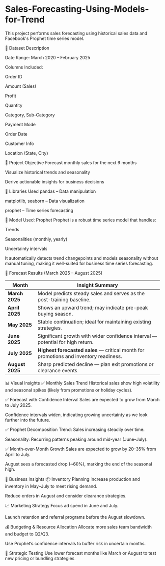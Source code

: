 # Sales-Forecasting-Using-Models-for-Trend

This project performs sales forecasting using historical sales data and Facebook's Prophet time series model.

📁 Dataset Description

Date Range: March 2020 – February 2025

Columns Included:

Order ID

Amount (Sales)

Profit

Quantity

Category, Sub-Category

Payment Mode

Order Date

Customer Info

Location (State, City)

🎯 Project Objective
Forecast monthly sales for the next 6 months

Visualize historical trends and seasonality

Derive actionable insights for business decisions

🧰 Libraries Used
pandas – Data manipulation

matplotlib, seaborn – Data visualization

prophet – Time series forecasting

🧠 Model Used: Prophet
Prophet is a robust time series model that handles:

Trends

Seasonalities (monthly, yearly)

Uncertainty intervals

It automatically detects trend changepoints and models seasonality without manual tuning, making it well-suited for business time series forecasting.

🔮 Forecast Results (March 2025 – August 2025)

| Month           | Insight Summary                                                                       |
| --------------- | ------------------------------------------------------------------------------------- |
| **March 2025**  | Model predicts steady sales and serves as the post-training baseline.                 |
| **April 2025**  | Shows an upward trend; may indicate pre-peak buying season.                           |
| **May 2025**    | Stable continuation; ideal for maintaining existing strategies.                       |
| **June 2025**   | Significant growth with wider confidence interval — potential for high return.        |
| **July 2025**   | **Highest forecasted sales** — critical month for promotions and inventory readiness. |
| **August 2025** | Sharp predicted decline — plan exit promotions or clearance events.                   |

📊 Visual Insights
✅ Monthly Sales Trend
Historical sales show high volatility and seasonal spikes (likely from promotions or holiday cycles).

✅ Forecast with Confidence Interval
Sales are expected to grow from March to July 2025.

Confidence intervals widen, indicating growing uncertainty as we look further into the future.

✅ Prophet Decomposition
Trend: Sales increasing steadily over time.

Seasonality: Recurring patterns peaking around mid-year (June–July).

✅ Month-over-Month Growth
Sales are expected to grow by 20–35% from April to July.

August sees a forecasted drop (~60%), marking the end of the seasonal high.

📌 Business Insights
📦 Inventory Planning
Increase production and inventory in May–July to meet rising demand.

Reduce orders in August and consider clearance strategies.

📈 Marketing Strategy
Focus ad spend in June and July.

Launch retention and referral programs before the August slowdown.

💰 Budgeting & Resource Allocation
Allocate more sales team bandwidth and budget to Q2/Q3.

Use Prophet’s confidence intervals to buffer risk in uncertain months.

🧪 Strategic Testing
Use lower forecast months like March or August to test new pricing or bundling strategies.


